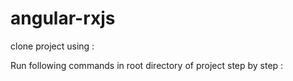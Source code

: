 # angular-rxjs

clone project using : 

Run following commands in root directory of project step by step : 
